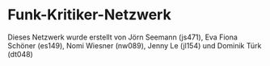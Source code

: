 # Funk-Kritiker-Netzwerk
Dieses Netzwerk wurde erstellt von Jörn Seemann (js471), Eva Fiona Schöner (es149), Nomi Wiesner (nw089), Jenny Le (jl154) und Dominik Türk (dt048)
